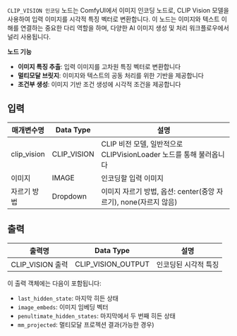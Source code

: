 `CLIP_VISION 인코딩` 노드는 ComfyUI에서 이미지 인코딩 노드로, CLIP Vision 모델을 사용하여 입력 이미지를 시각적 특징 벡터로 변환합니다. 이 노드는 이미지와 텍스트 이해를 연결하는 중요한 다리 역할을 하며, 다양한 AI 이미지 생성 및 처리 워크플로우에서 널리 사용됩니다.

**노드 기능**

- **이미지 특징 추출**: 입력 이미지를 고차원 특징 벡터로 변환합니다
- **멀티모달 브릿지**: 이미지와 텍스트의 공동 처리를 위한 기반을 제공합니다
- **조건부 생성**: 이미지 기반 조건 생성에 시각적 조건을 제공합니다

## 입력

| 매개변수명      | Data Type    | 설명                                                         |
|----------------|-------------|--------------------------------------------------------------|
| clip_vision    | CLIP_VISION | CLIP 비전 모델, 일반적으로 CLIPVisionLoader 노드를 통해 불러옵니다 |
| 이미지         | IMAGE       | 인코딩할 입력 이미지                                         |
| 자르기 방법     | Dropdown    | 이미지 자르기 방법, 옵션: center(중앙 자르기), none(자르지 않음) |

## 출력

| 출력명             | Data Type           | 설명                         |
|--------------------|--------------------|------------------------------|
| CLIP_VISION 출력   | CLIP_VISION_OUTPUT | 인코딩된 시각적 특징          |

이 출력 객체에는 다음이 포함됩니다:

- `last_hidden_state`: 마지막 히든 상태
- `image_embeds`: 이미지 임베딩 벡터
- `penultimate_hidden_states`: 마지막에서 두 번째 히든 상태
- `mm_projected`: 멀티모달 프로젝션 결과(가능한 경우)
